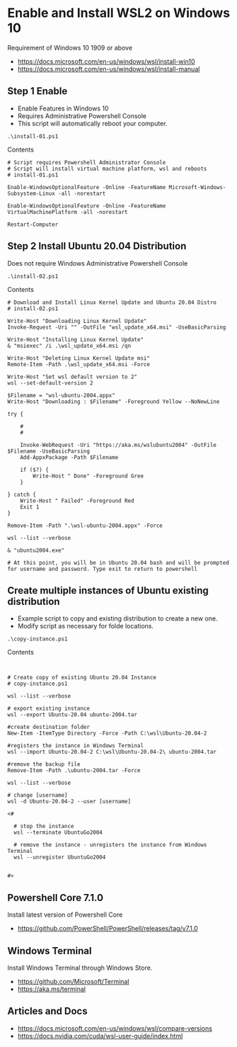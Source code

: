 # Enable and Install WSL2 on Windows 10

  Requirement of Windows 10 1909 or above

  * https://docs.microsoft.com/en-us/windows/wsl/install-win10
  * https://docs.microsoft.com/en-us/windows/wsl/install-manual

## Step 1 Enable 

  * Enable Features in Windows 10
  * Requires Administrative Powershell Console
  * This script will automatically reboot your computer.

```
.\install-01.ps1
```
Contents
```
# Script requires Powershell Administrator Console
# Script will install virtual machine platform, wsl and reboots
# install-01.ps1

Enable-WindowsOptionalFeature -Online -FeatureName Microsoft-Windows-Subsystem-Linux -all -norestart

Enable-WindowsOptionalFeature -Online -FeatureName VirtualMachinePlatform -all -norestart

Restart-Computer

```


## Step 2 Install Ubuntu 20.04 Distribution

  Does not require Windows Administrative Powershell Console

```
.\install-02.ps1
```

Contents
```
# Download and Install Linux Kernel Update and Ubuntu 20.04 Distro
# install-02.ps1

Write-Host "Downloading Linux Kernel Update"
Invoke-Request -Uri "" -OutFile "wsl_update_x64.msi" -UseBasicParsing

Write-Host "Installing Linux Kernel Update"
& "msiexec" /i .\wsl_update_x64.msi /qn

Write-Host "Deleting Linux Kernel Update msi"
Remote-Item -Path .\wsl_update_x64.msi -Force

Write-Host "Set wsl default version to 2"
wsl --set-default-version 2

$Filename = "wsl-ubuntu-2004.appx"
Write-Host "Downloading : $Filename" -Foreground Yellow --NoNewLine

try {

    #
    #

    Invoke-WebRequest -Uri "https://aka.ms/wslubuntu2004" -OutFile $Filename -UseBasicParsing
    Add-AppxPackage -Path $Filename

    if ($?) {
        Write-Host " Done" -Foreground Gree
    }

} catch {
    Write-Host " Failed" -Foreground Red
    Exit 1
}

Remove-Item -Path ".\wsl-ubuntu-2004.appx" -Force

wsl --list --verbose

& "ubuntu2004.exe"

# At this point, you will be in Ubuntu 20.04 bash and will be prompted for username and password. Type exit to return to powershell

```

## Create multiple instances of Ubuntu existing distribution

  * Example script to copy and existing distribution to create a new one.
  * Modify script as necessary for folde locations.

```
.\copy-instance.ps1
```
Contents

```


# Create copy of existing Ubuntu 20.04 Instance
# copy-instance.ps1

wsl --list --verbose

# export existing instance
wsl --export Ubuntu-20.04 ubuntu-2004.tar

#create destination folder
New-Item -ItemType Directory -Force -Path C:\wsl\Ubuntu-20.04-2

#registers the instance in Windows Terminal
wsl --import Ubuntu-20.04-2 C:\wsl\Ubuntu-20.04-2\ ubuntu-2004.tar

#remove the backup file
Remove-Item -Path .\ubuntu-2004.tar -Force

wsl --list --verbose

# change [username]
wsl -d Ubuntu-20.04-2 --user [username]

<#

  # stop the instance
  wsl --terminate UbuntuGo2004

  # remove the instance - unregisters the instance from Windows Terminal 
  wsl --unregister UbuntuGo2004


#>
```

## Powershell Core 7.1.0

  Install latest version of Powershell Core

  * https://github.com/PowerShell/PowerShell/releases/tag/v7.1.0

## Windows Terminal 

Install Windows Terminal through Windows Store.

  * https://github.com/Microsoft/Terminal
  * https://aka.ms/terminal


## Articles and Docs


* https://docs.microsoft.com/en-us/windows/wsl/compare-versions
* https://docs.nvidia.com/cuda/wsl-user-guide/index.html




